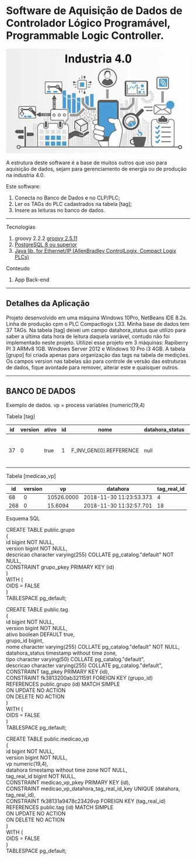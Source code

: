 # Software de Aquisição de Dados de Controlador Lógico Programável, Programmable Logic Controller.  
![](https://github.com/iberematias/ConnectCLPTags/blob/master/src/assets/logo.png)

A estrutura deste software é a base de muitos outros que uso para aquisição de dados, 
sejam para gerenciamento de energia ou de produção na industria 4.0.

Este software:
 1. Conecta no Banco de Dados e no CLP/PLC;
 2. Ler os TAGs do PLC cadastrados na tabela [tag]; 
 3. Insere as leituras no banco de dados. 

*******
Tecnologias    
 1. groovy 2.2.2 [groovy 2.5.11](https://groovy.apache.org/download.html)
 2. [PostgreSQL 8 ou superior](https://www.postgresql.org/download/)
 3. [Java lib. for Ethernet/IP (AllenBradley ControlLogix, Compact Logix PLCs)](https://github.com/EPICSTools/etherip)
 
 Conteudo
 1. App Back-end

*******

<div id='detalhes'/>  

## Detalhes da Aplicação  

Projeto desenvolvido em uma máquina Windows 10Pro, NetBeans IDE 8.2s.
Linha de produção cpm o PLC Compactlogix L33.
Minha base de dados tem 37 TAGs.
Na tabela [tag] deixei um campo datahora_status que utilizo para saber a última data hora de leitura daquela variável, contudo não foi implementado neste projeto. 
Utilizei esse projeto em 3 máquinas: Rapiberry PI 3 ARMv8 1GB. Windows Server 2012 e Windows 10 Pro i3 4GB. 
A tabela [grupo] foi criada apenas para organização das tags na tabela de medições.
Os campos version nas tabelas são para controle de versão das estruturas de dados, fique avontade para remover, alterar este e quaisquer outros.

*******

<div id='bancodedados'/>  

## BANCO DE DADOS  

Exemplo de dados.
vp = process variables (numeric(19,4)

Tabela [tag]

id | version | ativo | id | nome                    | datahora_status | tipo | descricao
--- | --- | --- | --- | --- | --- | --- | ---
37	| 0	      | true  |	1  | F_INV_GEN[0].REFFERENCE | null            | REAL |	REFERENCIA DE VELOCIDADE ESTEIRA DO FORNO

Tabela [medicao_vp]

id  | version | vp         | datahora                 | tag_real_id 
--- | --- | --- | --- | ---  
68	 |  0	   | 10526.0000	| 2018-11-30 11:23:53.373  | 4  
268 |	0	   | 15.6094	| 2018-11-30 11:32:57.701  | 18 

Esquema SQL

CREATE TABLE public.grupo <br /> 
( <br />
    id bigint NOT NULL, <br />
    version bigint NOT NULL, <br />
    descricao character varying(255) COLLATE pg_catalog."default" NOT NULL, <br />
    CONSTRAINT grupo_pkey PRIMARY KEY (id) <br />
) <br />
WITH ( <br />
    OIDS = FALSE <br />
) <br />
TABLESPACE pg_default; <br />


CREATE TABLE public.tag <br />
( <br />
    id bigint NOT NULL, <br />
    version bigint NOT NULL, <br />
    ativo boolean DEFAULT true, <br />
    grupo_id bigint, <br />
    nome character varying(255) COLLATE pg_catalog."default" NOT NULL, <br />
    datahora_status timestamp without time zone, <br />
    tipo character varying(50) COLLATE pg_catalog."default", <br />
    descricao character varying(255) COLLATE pg_catalog."default", <br />
    CONSTRAINT tag_pkey PRIMARY KEY (id), <br />
    CONSTRAINT fk3813200ab3211591 FOREIGN KEY (grupo_id) <br />
        REFERENCES public.grupo (id) MATCH SIMPLE <br />
        ON UPDATE NO ACTION <br />
        ON DELETE NO ACTION <br />
) <br />
WITH ( <br />
    OIDS = FALSE <br />
) <br />
TABLESPACE pg_default; <br />

CREATE TABLE public.medicao_vp <br />
( <br />
    id bigint NOT NULL, <br />
    version bigint NOT NULL, <br />
    vp numeric(19,4), <br />
    datahora timestamp without time zone NOT NULL, <br />
    tag_real_id bigint NOT NULL, <br />
    CONSTRAINT medicao_vp_pkey PRIMARY KEY (id), <br />
    CONSTRAINT medicao_vp_datahora_tag_real_id_key UNIQUE (datahora, tag_real_id), <br />
    CONSTRAINT fk38131a9478c23426vp FOREIGN KEY (tag_real_id) <br />
        REFERENCES public.tag (id) MATCH SIMPLE <br />
        ON UPDATE NO ACTION <br />
        ON DELETE NO ACTION <br />
) <br />
WITH ( <br />
    OIDS = FALSE <br />
) <br />
TABLESPACE pg_default; <br />
